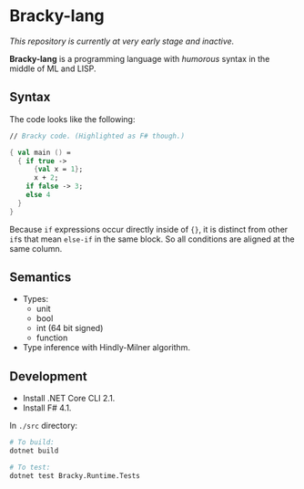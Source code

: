 # Bracky-lang

*This repository is currently at very early stage and inactive.*

**Bracky-lang** is a programming language with *humorous* syntax in the middle of ML and LISP.

## Syntax

The code looks like the following:

```fsharp
// Bracky code. (Highlighted as F# though.)

{ val main () =
  { if true ->
      {val x = 1};
      x + 2;
    if false -> 3;
    else 4
  }
}
```

Because `if` expressions occur directly inside of `{}`, it is distinct from other `if`s that mean `else-if` in the same block. So all conditions are aligned at the same column.

## Semantics

- Types:
    - unit
    - bool
    - int (64 bit signed)
    - function
- Type inference with Hindly-Milner algorithm.

## Development

- Install .NET Core CLI 2.1.
- Install F# 4.1.

In `./src` directory:

```sh
# To build:
dotnet build

# To test:
dotnet test Bracky.Runtime.Tests
```
